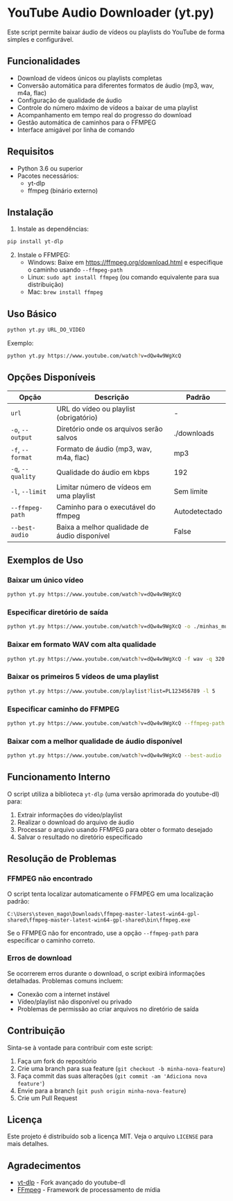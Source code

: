 # YouTube Audio Downloader (yt.py)

Este script permite baixar áudio de vídeos ou playlists do YouTube de forma simples e configurável.

## Funcionalidades

- Download de vídeos únicos ou playlists completas
- Conversão automática para diferentes formatos de áudio (mp3, wav, m4a, flac)
- Configuração de qualidade de áudio
- Controle do número máximo de vídeos a baixar de uma playlist
- Acompanhamento em tempo real do progresso do download
- Gestão automática de caminhos para o FFMPEG
- Interface amigável por linha de comando

## Requisitos

- Python 3.6 ou superior
- Pacotes necessários:
  - yt-dlp
  - ffmpeg (binário externo)

## Instalação

1. Instale as dependências:
```bash
pip install yt-dlp
```

2. Instale o FFMPEG:
   - Windows: Baixe em https://ffmpeg.org/download.html e especifique o caminho usando `--ffmpeg-path`
   - Linux: `sudo apt install ffmpeg` (ou comando equivalente para sua distribuição)
   - Mac: `brew install ffmpeg`

## Uso Básico

```bash
python yt.py URL_DO_VIDEO
```

Exemplo:
```bash
python yt.py https://www.youtube.com/watch?v=dQw4w9WgXcQ
```

## Opções Disponíveis

| Opção | Descrição | Padrão |
|-------|-----------|--------|
| `url` | URL do vídeo ou playlist (obrigatório) | - |
| `-o`, `--output` | Diretório onde os arquivos serão salvos | ./downloads |
| `-f`, `--format` | Formato de áudio (mp3, wav, m4a, flac) | mp3 |
| `-q`, `--quality` | Qualidade do áudio em kbps | 192 |
| `-l`, `--limit` | Limitar número de vídeos em uma playlist | Sem limite |
| `--ffmpeg-path` | Caminho para o executável do ffmpeg | Autodetectado |
| `--best-audio` | Baixa a melhor qualidade de áudio disponível | False |

## Exemplos de Uso

### Baixar um único vídeo
```bash
python yt.py https://www.youtube.com/watch?v=dQw4w9WgXcQ
```

### Especificar diretório de saída
```bash
python yt.py https://www.youtube.com/watch?v=dQw4w9WgXcQ -o ./minhas_musicas
```

### Baixar em formato WAV com alta qualidade
```bash
python yt.py https://www.youtube.com/watch?v=dQw4w9WgXcQ -f wav -q 320
```

### Baixar os primeiros 5 vídeos de uma playlist
```bash
python yt.py https://www.youtube.com/playlist?list=PL123456789 -l 5
```

### Especificar caminho do FFMPEG
```bash
python yt.py https://www.youtube.com/watch?v=dQw4w9WgXcQ --ffmpeg-path /caminho/para/ffmpeg
```

### Baixar com a melhor qualidade de áudio disponível
```bash
python yt.py https://www.youtube.com/watch?v=dQw4w9WgXcQ --best-audio
```

## Funcionamento Interno

O script utiliza a biblioteca `yt-dlp` (uma versão aprimorada do youtube-dl) para:

1. Extrair informações do vídeo/playlist
2. Realizar o download do arquivo de áudio
3. Processar o arquivo usando FFMPEG para obter o formato desejado
4. Salvar o resultado no diretório especificado

## Resolução de Problemas

### FFMPEG não encontrado
O script tenta localizar automaticamente o FFMPEG em uma localização padrão:
```
C:\Users\steven_mago\Downloads\ffmpeg-master-latest-win64-gpl-shared\ffmpeg-master-latest-win64-gpl-shared\bin\ffmpeg.exe
```

Se o FFMPEG não for encontrado, use a opção `--ffmpeg-path` para especificar o caminho correto.

### Erros de download
Se ocorrerem erros durante o download, o script exibirá informações detalhadas. Problemas comuns incluem:
- Conexão com a internet instável
- Vídeo/playlist não disponível ou privado
- Problemas de permissão ao criar arquivos no diretório de saída

## Contribuição

Sinta-se à vontade para contribuir com este script:
1. Faça um fork do repositório
2. Crie uma branch para sua feature (`git checkout -b minha-nova-feature`)
3. Faça commit das suas alterações (`git commit -am 'Adiciona nova feature'`)
4. Envie para a branch (`git push origin minha-nova-feature`)
5. Crie um Pull Request

## Licença

Este projeto é distribuído sob a licença MIT. Veja o arquivo `LICENSE` para mais detalhes.

## Agradecimentos

- [yt-dlp](https://github.com/yt-dlp/yt-dlp) - Fork avançado do youtube-dl
- [FFmpeg](https://ffmpeg.org/) - Framework de processamento de mídia
